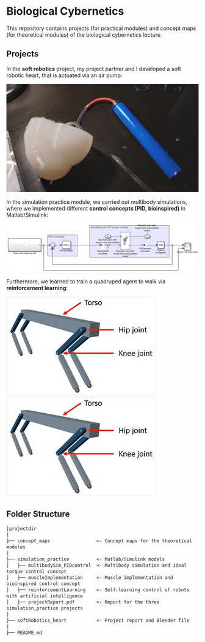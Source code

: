 # **Biological Cybernetics**

This repository contains projects (for practical modules) and concept maps (for theoretical modules) of the biological cybernetics lecture.

## Projects

In the **soft robotics** project, my project partner and I developed a soft robotic heart, that is actuated via an air pump:

![soft_robotic_heart](softRobotics_heart/heart_airpump.jpg)

In the simulation practice module, we carried out multibody simulations, where we implemented different **control concepts (PID, bioinspired)** in Matlab/Simulink:

![PID_controller](simulation_practice/multibodySim_PIDcontrol/PIDcontrol_simulink.jpg)

Furthermore, we learned to train a quadruped agent to walk via **reinforcement learning**:

![ quadrupe_agent](simulation_practice/reinforcementLearning/quadrupedAgent.jpg)
<img src="./simulation_practice/reinforcementLearning/quadrupedAgent.jpg" alt="quadrupedAgent" width="393" height="260"/>

## Folder Structure 
```
│projectdir
|
├── concept_maps                 <- Concept maps for the theoretical modules
|
├── simulation_practice          <- Matlab/Simulink models
│   ├── multibodySim_PIDcontrol  <- Multibody simulation and ideal torque control concept
│   ├── muscleImplementation     <- Muscle implementation and bioinspired control concept
│   ├── reinforcementLearning    <- Self-learning control of robots with artificial intelligence
│   ├── projectReport.pdf        <- Report for the three simulation_practice projects
|
├── softRobotics_heart           <- Project report and Blender file
|
├── README.md
```
